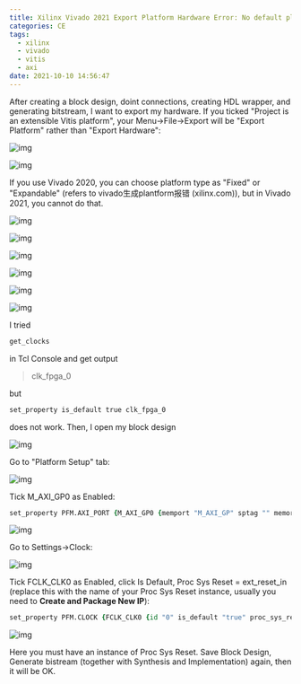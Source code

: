 ```yaml
---
title: Xilinx Vivado 2021 Export Platform Hardware Error: No default platform clock is selected
categories: CE
tags:
  - xilinx
  - vivado
  - vitis
  - axi
date: 2021-10-10 14:56:47
---
```


After creating a block design, doint connections, creating HDL wrapper, and generating bitstream, I want to export my hardware. If you ticked "Project is an extensible Vitis platform", your Menu->File->Export will be "Export Platform" rather than "Export Hardware":

![img](2021-10/20211011233740580.png)

![img](2021-10/20211011233807991.png)

If you use Vivado 2020, you can choose platform type as "Fixed" or "Expandable" (refers to vivado生成plantform报错 (xilinx.com)), but in Vivado 2021, you cannot do that.

![img](2021-10/20211011234223569.png)

![img](2021-10/20211011234239437.png)

![img](2021-10/20211011234252864.png)

![img](2021-10/20211011234303499.png)

![img](2021-10/20211011234319635.png)

![img](2021-10/20211011234329323.png)

I tried

```tcl
get_clocks
```

in Tcl Console and get output

> clk_fpga_0

but

```tcl
set_property is_default true clk_fpga_0
```

does not work. Then, I open my block design

![img](2021-10/20211011234712832.png)

Go to "Platform Setup" tab:

![img](2021-10/2021101123475181.png)

Tick M_AXI_GP0 as Enabled:

```tcl
set_property PFM.AXI_PORT {M_AXI_GP0 {memport "M_AXI_GP" sptag "" memory "" is_range "false"}} [get_bd_cells /processing_system7_0]
```

![img](2021-10/20211011234923311.png)

Go to Settings->Clock:

![img](2021-10/20211011235002603.png)

Tick FCLK_CLK0 as Enabled, click Is Default, Proc Sys Reset = ext_reset_in (replace this with the name of your Proc Sys Reset instance, usually you need to **Create and Package New IP**):

```tcl
set_property PFM.CLOCK {FCLK_CLK0 {id "0" is_default "true" proc_sys_reset "ext_reset_in" status "fixed" freq_hz "100000000"}} [get_bd_cells /processing_system7_0]
```

![img](2021-10/20211012001329888.png)

Here you must have an instance of Proc Sys Reset. Save Block Design, Generate bistream (together with Synthesis and Implementation) again, then it will be OK.
